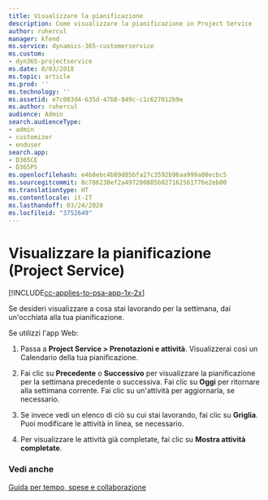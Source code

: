 ```yaml
---
title: Visualizzare la pianificazione
description: Come visualizzare la pianificazione in Project Service
author: ruhercul
manager: kfend
ms.service: dynamics-365-customerservice
ms.custom:
- dyn365-projectservice
ms.date: 8/03/2018
ms.topic: article
ms.prod: ''
ms.technology: ''
ms.assetid: e7c083d4-635d-47b8-849c-c1c627012b9e
ms.author: ruhercul
audience: Admin
search.audienceType:
- admin
- customizer
- enduser
search.app:
- D365CE
- D365PS
ms.openlocfilehash: e4b8ebc4b89d85bfa27c3592b96aa999a08ecbc5
ms.sourcegitcommit: 8c786230ef2a497280885b827162561776e2eb00
ms.translationtype: HT
ms.contentlocale: it-IT
ms.lasthandoff: 03/24/2020
ms.locfileid: "3752649"
---
```

# <a name="view-your-schedule-project-service"></a>Visualizzare la pianificazione (Project Service)

[!INCLUDE[cc-applies-to-psa-app-1x-2x](../includes/cc-applies-to-psa-app-1x-2x.md)]

Se desideri visualizzare a cosa stai lavorando per la settimana, dai un'occhiata alla tua pianificazione.  
  
 Se utilizzi l'app Web:  
  
1.  Passa a **Project Service > Prenotazioni e attività**. Visualizzerai così un Calendario della tua pianificazione.  
  
2.  Fai clic su **Precedente** o **Successivo** per visualizzare la pianificazione per la settimana precedente o successiva. Fai clic su **Oggi** per ritornare alla settimana corrente. Fai clic su un'attività per aggiornarla, se necessario.  
  
3.  Se invece vedi un elenco di ciò su cui stai lavorando, fai clic su **Griglia**. Puoi modificare le attività in linea, se necessario.  
  
4.  Per visualizzare le attività già completate, fai clic su **Mostra attività completate**.  
  
### <a name="see-also"></a>Vedi anche  
 [Guida per tempo, spese e collaborazione](../project-service/time-expense-collaboration-guide.md)
